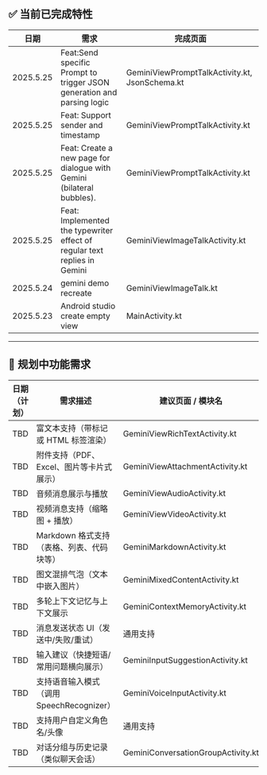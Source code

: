 ## ✅ 当前已完成特性

| 日期        | 需求                                                                        | 完成页面                                           |
|-----------|---------------------------------------------------------------------------|------------------------------------------------|
| 2025.5.25 | Feat:Send specific Prompt to trigger JSON generation and parsing logic    | GeminiViewPromptTalkActivity.kt, JsonSchema.kt | 
| 2025.5.25 | Feat: Support sender and timestamp                                        | GeminiViewPromptTalkActivity.kt                |
| 2025.5.25 | Feat: Create a new page for dialogue with Gemini (bilateral bubbles).     | GeminiViewPromptTalkActivity.kt                |
| 2025.5.25 | Feat: Implemented the typewriter effect of regular text replies in Gemini | GeminiViewImageTalkActivity.kt                 |
| 2025.5.24 | gemini demo recreate                                                      | GeminiViewImageTalk.kt                         |
| 2025.5.23 | Android studio create empty view                                          | MainActivity.kt                                |

---

## 🧩 规划中功能需求

| 日期（计划） | 需求描述                             | 建议页面 / 模块名                         |
|--------|----------------------------------|------------------------------------|
| TBD    | 富文本支持（带<tag></tag>标记或 HTML 标签渲染） | GeminiViewRichTextActivity.kt      |
| TBD    | 附件支持（PDF、Excel、图片等卡片式展示）         | GeminiViewAttachmentActivity.kt    |
| TBD    | 音频消息展示与播放                        | GeminiViewAudioActivity.kt         |
| TBD    | 视频消息支持（缩略图 + 播放）                 | GeminiViewVideoActivity.kt         |
| TBD    | Markdown 格式支持（表格、列表、代码块等）        | GeminiMarkdownActivity.kt          |
| TBD    | 图文混排气泡（文本中嵌入图片）                  | GeminiMixedContentActivity.kt      |
| TBD    | 多轮上下文记忆与上下文展示                    | GeminiContextMemoryActivity.kt     |
| TBD    | 消息发送状态 UI（发送中/失败/重试）             | 通用支持                               |
| TBD    | 输入建议（快捷短语/常用问题横向展示）              | GeminiInputSuggestionActivity.kt   |
| TBD    | 支持语音输入模式（调用 SpeechRecognizer）    | GeminiVoiceInputActivity.kt        |
| TBD    | 支持用户自定义角色名/头像                    | 通用支持                               |
| TBD    | 对话分组与历史记录（类似聊天会话）                | GeminiConversationGroupActivity.kt |

